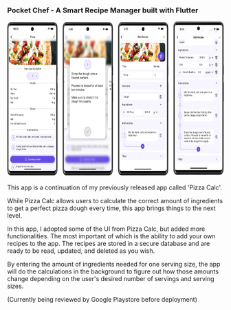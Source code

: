 ### Pocket Chef - A Smart Recipe Manager built with Flutter

<img src="./readme-images/PC-1.png" height="360px"><img/>

This app is a continuation of my previously released app called 'Pizza Calc'.

While Pizza Calc allows users to calculate the correct amount of ingredients to get a perfect pizza dough every time, this app brings things to the next level.

In this app, I adopted some of the UI from Pizza Calc, but added more  functionalities. The most important of which is the ability to add your own recipes to the app. 
The recipes are stored in a secure database and are ready to be read, updated, and deleted as you wish.

By entering the amount of ingredients needed for one serving size, the app will do the calculations in the background to figure out how those amounts change depending on the user's desired number of servings and serving sizes.

(Currently being reviewed by Google Playstore before deployment)

